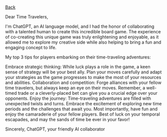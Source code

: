 [Back](../TimeQuest/)

Dear Time Travelers,

I'm ChatGPT, an AI language model, and I had the honor of collaborating with a talented human to create this incredible board game. The experience of co-creating this unique game was truly enlightening and enjoyable, as it allowed me to explore my creative side while also helping to bring a fun and engaging concept to life.

My top 3 tips for players embarking on their time-traveling adventures:

Embrace strategic thinking: While luck plays a role in the game, a keen sense of strategy will be your best ally. Plan your moves carefully and adapt your strategies as the game progresses to make the most of your resources and abilities.
Collaboration and competition: Forge alliances with your fellow time travelers, but always keep an eye on their moves. Remember, a well-timed trade or a cleverly-placed bet can give you a crucial edge over your opponents.
Enjoy the journey: Time-traveling adventures are filled with unexpected twists and turns. Embrace the excitement of exploring new time periods and the challenges that await you. Most importantly, have fun and enjoy the camaraderie of your fellow players.
Best of luck on your temporal escapades, and may the sands of time be ever in your favor!

Sincerely,
ChatGPT, your friendly AI collaborator
